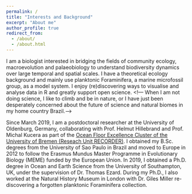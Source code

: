 ```yaml
---
permalink: /
title: "Interests and Background"
excerpt: "About me"
author_profile: true
redirect_from: 
  - /about/
  - /about.html
---
```


I am a biologist interested in bridging the fields of community ecology, macroevolution and palaeobiology to understand biodiversity dynamics over large temporal and spatial scales. I have a theoretical ecology background and mainly use planktonic Foraminifera, a marine microfossil group, as a model system. I enjoy (re)discovering ways to visualise and analyse data in R and greatly support open science. <!–– When I am not doing science, I like to climb and be in nature, or I have just been desperately concerned about the future of science and natural biomes in my home country Brazil.-->

Since March 2019, I am a postdoctoral researcher at the University of Oldenburg, Germany, collaborating with Prof. Helmut Hillebrand and Prof. Michal Kucera as part of the [Ocean Floor Excellence Cluster of the University of Bremen (Reseach Unit RECORDER)](https://www.marum.de/en/The-Ocean-Floor.html). I obtained my B.Sc. degrees from the University of Sao Paulo in Brazil and moved to Europe in 2012 to follow the Erasmus Mundus Master Programme in Evolutionary Biology (MEME) funded by the European Union. In 2019, I obtained a Ph.D. degree in Ocean and Earth Science from the University of Southampton, UK, under the supervision of Dr. Thomas Ezard. During my Ph.D., I also worked at the Natural History Museum in London with Dr. Giles Miller re-discovering a forgotten planktonic Foraminifera collection.


